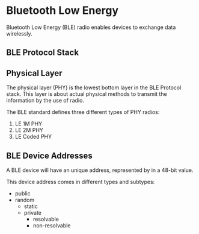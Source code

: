 # Bluetooth Low Energy

Bluetooth Low Energy (BLE) radio enables devices to exchange data wirelessly.

## BLE Protocol Stack

## Physical Layer

The physical layer (PHY) is the lowest bottom layer in the BLE Protocol stack. This layer is about actual physical methods to transmit the information by the use of radio.

The BLE standard defines three different types of PHY radios:

1. LE 1M PHY
2. LE 2M PHY
3. LE Coded PHY

## BLE Device Addresses

A BLE device will have an unique address, represented by in a 48-bit value. 

This device address comes in different types and subtypes:

- public
- random
  - static
  - private
    - resolvable
    - non-resolvable
